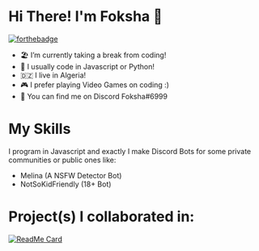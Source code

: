# Hi There! I'm Foksha 👋

[![forthebadge](https://forthebadge.com/images/badges/ctrl-c-ctrl-v.svg)](https://forthebadge.com)


- 🏖️ I’m currently taking a break from coding!
- 🌱 I usually code in Javascript or Python!
- 🇩🇿 I live in Algeria!
- 🎮 I prefer playing Video Games on coding :)
- 📱 You can find me on Discord Foksha#6999

# My Skills

I program in Javascript and exactly I make Discord Bots for some private communities or public ones like:
- Melina (A NSFW Detector Bot)
- NotSoKidFriendly (18+ Bot)

# Project(s) I collaborated in:
[![ReadMe Card](https://github-readme-stats.vercel.app/api/pin/?username=Melonai&repo=rust-nitro-sniper&theme=dark&)](https://github.com/Melonai/rust-nitro-sniper)
